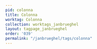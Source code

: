 ```yaml
---
pid: colonna
title: Colonna
worktag: Colonna
collection: worktags_janbrueghel
layout: tagpage_janbrueghel
order: '039'
permalink: "/janbrueghel/tags/colonna"
---
```

